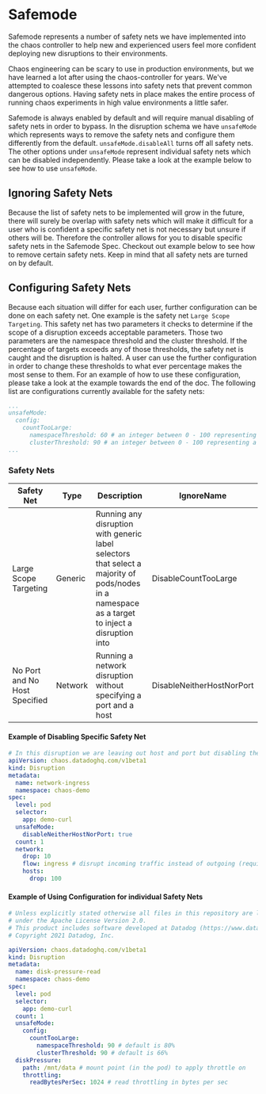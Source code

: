 # Safemode

Safemode represents a number of safety nets we have implemented into the chaos controller to help new and experienced users feel more confident deploying new disruptions to their environments.

Chaos engineering can be scary to use in production environments, but we have learned a lot after using the chaos-controller for years. We've attempted to coalesce these lessons into safety nets that prevent common dangerous options. Having safety nets in place makes the entire process of running chaos experiments in high value environments a little safer.

Safemode is always enabled by default and will require manual disabling of safety nets in order to bypass. In the disruption schema we have `unsafeMode` which represents ways to remove the safety nets and configure them differently from the default.
`unsafeMode.disableAll` turns off all safety nets. The other options under `unsafeMode` represent individual safety nets which can be disabled independently.
Please take a look at the example below to see how to use `unsafeMode`.

## Ignoring Safety Nets

Because the list of safety nets to be implemented will grow in the future, there will surely be overlap with safety nets which will make it difficult for a user who is confident a specific safety net is not necessary but unsure if others will be.
Therefore the controller allows for you to disable specific safety nets in the Safemode Spec. Checkout out example below to see how to remove certain safety nets.
Keep in mind that all safety nets are turned on by default.

## Configuring Safety Nets

Because each situation will differ for each user, further configuration can be done on each safety net. One example is the safety net `Large Scope Targeting`. 
This safety net has two parameters it checks to determine if the scope of a disruption exceeds acceptable parameters. Those two parameters are the namespace threshold and the cluster threshold.
If the percentage of targets exceeds any of those thresholds, the safety net is caught and the disruption is halted. A user can use the further configuration in order to change these thresholds to what ever percentage makes the most sense to them.
For an example of how to use these configuration, please take a look at the example towards the end of the doc. The following list are configurations currently available for the safety nets:
```yaml
...
unsafeMode:
  config:
    countTooLarge:
      namespaceThreshold: 60 # an integer between 0 - 100 representing a percentage threshold that is acceptable for namespace size percentage
      clusterThreshold: 90 # an integer between 0 - 100 representing a percentage threshold that is acceptable for cluster size percentage
...
```

### Safety Nets

| Safety Net                    | Type | Description                                                                                                                                                             | IgnoreName                 |
|-------------------------------| ----------- |-------------------------------------------------------------------------------------------------------------------------------------------------------------------------|----------------------------|
| Large Scope Targeting         | Generic | Running any disruption with generic label selectors that select a majority of pods/nodes in a namespace as a target to inject a disruption into                         | DisableCountTooLarge       |
| No Port and No Host Specified | Network | Running a network disruption without specifying a port and a host                                                                                                       | DisableNeitherHostNorPort  |


#### Example of Disabling Specific Safety Net

```yaml
# In this disruption we are leaving out host and port but disabling the safety net that catches it so we can continue the disruption
apiVersion: chaos.datadoghq.com/v1beta1
kind: Disruption
metadata:
  name: network-ingress
  namespace: chaos-demo
spec:
  level: pod
  selector:
    app: demo-curl
  unsafeMode:
    disableNeitherHostNorPort: true
  count: 1
  network:
    drop: 10
    flow: ingress # disrupt incoming traffic instead of outgoing (requires at least a port or a host to be specified, only works for TCP, please read implementation details before using to know the current limitations)
    hosts:
      drop: 100
```

#### Example of Using Configuration for individual Safety Nets

```yaml
# Unless explicitly stated otherwise all files in this repository are licensed
# under the Apache License Version 2.0.
# This product includes software developed at Datadog (https://www.datadoghq.com/).
# Copyright 2021 Datadog, Inc.

apiVersion: chaos.datadoghq.com/v1beta1
kind: Disruption
metadata:
  name: disk-pressure-read
  namespace: chaos-demo
spec:
  level: pod
  selector:
    app: demo-curl
  count: 1
  unsafeMode:
    config:
      countTooLarge:
        namespaceThreshold: 90 # default is 80%
        clusterThreshold: 90 # default is 66%
  diskPressure:
    path: /mnt/data # mount point (in the pod) to apply throttle on
    throttling:
      readBytesPerSec: 1024 # read throttling in bytes per sec
```